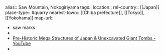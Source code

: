 alias:: Saw Mountain, Nokogiriyama
tags::
location::
rel-country:: [[Japan]]
place-type:: #quarry
nearest-town:: [[Chiba prefecture]], [[Tokyo]], [[Yokohama]]
map-url::

- saw marks
-
- [Pre-Historic Mega Structures of Japan & Unexcavated Giant Tombs - YouTube](https://www.youtube.com/watch?v=kknPtZsfhVg&list=PLYwn70uGLQO3N70qEkJJbc-jrqMt4jf-x)
-

